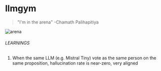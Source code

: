# llmgym
> "I'm in the arena"
-Chamath Palihapitiya

![arena](https://github.com/rishi-gurjar/llmgym/assets/41022502/d0b3c4c9-aaae-4883-aaff-ed23c041621c)


###### LEARNINGS
1. When the same LLM (e.g. Mistral Tiny) vote as the same person on the same proposition, hallucination rate is near-zero, very aligned
